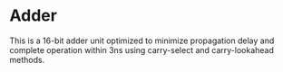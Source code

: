 # Adder
This is a 16-bit adder unit optimized to minimize propagation delay and complete operation within 3ns using carry-select and carry-lookahead methods. 
